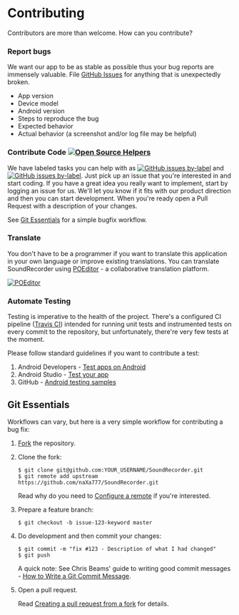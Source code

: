 # Contributing

Contributors are more than welcome. How can you contribute?

### Report bugs

We want our app to be as stable as possible thus your bug reports are immensely valuable. File [GitHub Issues](https://github.com/naXa777/SoundRecorder/issues) for anything that is unexpectedly broken.

* App version
* Device model
* Android version
* Steps to reproduce the bug
* Expected behavior
* Actual behavior (a screenshot and/or log file may be helpful)

### Contribute Code [![Open Source Helpers](https://www.codetriage.com/naxa777/soundrecorder/badges/users.svg)](https://www.codetriage.com/naxa777/soundrecorder)

We have labeled tasks you can help with as [![GitHub issues by-label](https://img.shields.io/github/issues/naXa777/SoundRecorder/help%20wanted.svg)](https://github.com/naXa777/SoundRecorder/issues?q=is%3Aissue+is%3Aopen+label%3A%22help+wanted%22) and [![GitHub issues by-label](https://img.shields.io/github/issues/naXa777/SoundRecorder/good%20first%20issue.svg)](https://github.com/naXa777/SoundRecorder/issues?q=is%3Aissue+is%3Aopen+label%3A%22good+first+issue%22). Just pick up an issue that you're interested in and start coding. If you have a great idea you really want to implement, start by logging an issue for us. We'll let you know if it fits with our product direction and then you can start development. When you're ready open a Pull Request with a description of your changes.

See [Git Essentials](#Git-Essentials) for a simple bugfix workflow.

### Translate

You don't have to be a programmer if you want to translate this application in your own language or improve existing translations.
You can translate SoundRecorder using [POEditor](https://poeditor.com/join/project/IuPsne4VcJ) - a collaborative translation platform.

[![POEditor](https://poeditor.com/public/images/logo_small.png)](https://poeditor.com/join/project/IuPsne4VcJ)

### Automate Testing

Testing is imperative to the health of the project. There's a configured CI pipeline ([Travis CI](https://travis-ci.com/naXa777/SoundRecorder)) intended for running unit tests and instrumented tests on every commit to the repository, but unfortunately, there're very few tests at the moment.

Please follow standard guidelines if you want to contribute a test:

1. Android Developers - [Test apps on Android](https://d.android.com/training/testing/)
2. Android Studio - [Test your app](https://d.android.com/studio/test/)
3. GitHub - [Android testing samples](https://github.com/googlesamples/android-testing)


Git Essentials
--------------------------------------

Workflows can vary, but here is a very simple workflow for contributing a bug fix:

1. [Fork](https://help.github.com/articles/fork-a-repo/) the repository.

2. Clone the fork:

       $ git clone git@github.com:YOUR_USERNAME/SoundRecorder.git
       $ git remote add upstream https://github.com/naXa777/SoundRecorder.git

    Read why do you need to [Configure a remote](https://help.github.com/articles/configuring-a-remote-for-a-fork/) if you're interested.

3. Prepare a feature branch:

       $ git checkout -b issue-123-keyword master

4. Do development and then commit your changes:

       $ git commit -m "fix #123 - Description of what I had changed"
       $ git push

    A quick note: See Chris Beams' guide to writing good commit messages - [How to Write a Git Commit Message](https://chris.beams.io/posts/git-commit/).

5. Open a pull request.

   Read [Creating a pull request from a fork](https://help.github.com/articles/creating-a-pull-request-from-a-fork/) for details.
